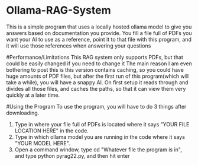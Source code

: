 # Ollama-RAG-System
This is a simple program that uses a locally hosted ollama model to give you answers based on documentation you provide. You fill a file full of PDFs you want your AI to use as a reference, point it to that file with this program, and it will use those references when answering your questions

#Performance/Limitations
This RAG system only supports PDFs, but that could be easily changed if you need to change it
The main reason I am even bothering to post this is this version contains caching, so you could have huge amounts of PDF files, but after the first run of this program(which will take a while), you will have a snappy AI. On first setup it reads through and divides all those files, and caches the paths, so that it can view them very quickly at a later time.

#Using the Program
To use the program, you will have to do 3 things after downloading.
1. Type in where your file full of PDFs is located where it says "YOUR FILE LOCATION HERE" in the code.
2. Type in which ollama model you are running in the code where it says "YOUR MODEL HERE".
3. Open a command window, type cd "Whatever file the program is in", and type python pyrag22.py, and then hit enter
